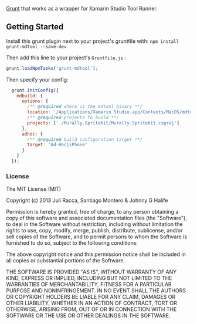 [Grunt][grunt] that works as a wrapper for Xamarin Studio Tool Runner.

## Getting Started

Install this grunt plugin next to your project's gruntfile with: `npm install grunt-mdtool --save-dev`

Then add this line to your project's `Gruntfile.js` :

```javascript
grunt.loadNpmTasks('grunt-mdtool');
```

Then specify your config:

```javascript
  grunt.initConfig({
    mdbuild: {
      options: {
        /** @required where is the mdtool binary **/
        location: '/Applications/Xamarin Studio.app/Contents/MacOS/mdtool',
        /** @required projects to build **/
        projects: ['./Murally.SpriteKit/Murally.SpriteKit.csproj']
      },
      adhoc: {
        /** @required build configuration target **/
        target: 'Ad-Hoc|iPhone'
      }
    }
  });
```

[grunt]: https://github.com/cowboy/grunt

### License

The MIT License (MIT)

Copyright (c) 2013 Juli Racca, Santiago Montero &amp; Johnny G Halife

Permission is hereby granted, free of charge, to any person obtaining a copy of
this software and associated documentation files (the "Software"), to deal in
the Software without restriction, including without limitation the rights to
use, copy, modify, merge, publish, distribute, sublicense, and/or sell copies of
the Software, and to permit persons to whom the Software is furnished to do so,
subject to the following conditions:

The above copyright notice and this permission notice shall be included in all
copies or substantial portions of the Software.

THE SOFTWARE IS PROVIDED "AS IS", WITHOUT WARRANTY OF ANY KIND, EXPRESS OR
IMPLIED, INCLUDING BUT NOT LIMITED TO THE WARRANTIES OF MERCHANTABILITY, FITNESS
FOR A PARTICULAR PURPOSE AND NONINFRINGEMENT. IN NO EVENT SHALL THE AUTHORS OR
COPYRIGHT HOLDERS BE LIABLE FOR ANY CLAIM, DAMAGES OR OTHER LIABILITY, WHETHER
IN AN ACTION OF CONTRACT, TORT OR OTHERWISE, ARISING FROM, OUT OF OR IN
CONNECTION WITH THE SOFTWARE OR THE USE OR OTHER DEALINGS IN THE SOFTWARE.

        
